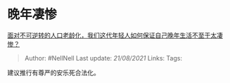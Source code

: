 # 晚年凄惨
[面对不可逆转的人口老龄化，我们这代年轻人如何保证自己晚年生活不至于太凄惨？](https://www.zhihu.com/question/61091083/answer/943196187)

> Author: #NellNell
Last update: *21/08/2021*
Links:
Tags:

建议推行有尊严的安乐死合法化。
